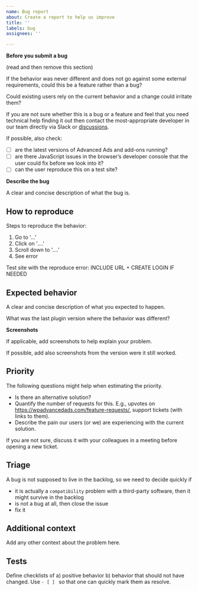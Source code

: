 ```yaml
---
name: Bug report
about: Create a report to help us improve
title: ''
labels: bug
assignees: ''

---
```


**Before you submit a bug**

(read and then remove this section)

If the behavior was never different and does not go against some external requirements, could this be a feature rather than a bug?

Could existing users rely on the current behavior and a change could irritate them?

If you are not sure whether this is a bug or a feature and feel that you need technical help finding it out then contact the most-appropriate developer in our team directly via Slack or [discussions](https://github.com/webgilde/advanced-ads/discussions).

If possible, also check:

- [ ] are the latest versions of Advanced Ads and add-ons running?
- [ ] are there JavaScript issues in the browser’s developer console that the user could fix before we look into it?
- [ ] can the user reproduce this on a test site?

**Describe the bug**

A clear and concise description of what the bug is.

How to reproduce
---

Steps to reproduce the behavior:

1. Go to '...'
2. Click on '....'
3. Scroll down to '....'
4. See error

Test site with the reproduce error: INCLUDE URL + CREATE LOGIN IF NEEDED

Expected behavior
---

A clear and concise description of what you expected to happen.

What was the last plugin version where the behavior was different?

**Screenshots**

If applicable, add screenshots to help explain your problem.

If possible, add also screenshots from the version were it still worked.

Priority
---

The following questions might help when estimating the priority.

- Is there an alternative solution?
- Quantify the number of requests for this. E.g., upvotes on https://wpadvancedads.com/feature-requests/, support tickets (with links to them).
- Describe the pain our users (or we) are experiencing with the current solution.

If you are not sure, discuss it with your colleagues in a meeting before opening a new ticket.

Triage
---

A bug is not supposed to live in the backlog, so we need to decide quickly if

- it is actually a `compatibility` problem with a third-party software, then it might survive in the backlog
- is not a bug at all, then close the issue
- fix it

Additional context
---

Add any other context about the problem here.

Tests
---

Define checklists of a) positive behavior b) behavior that should not have changed.
Use `- [ ] ` so that one can quickly mark them as resolve.
